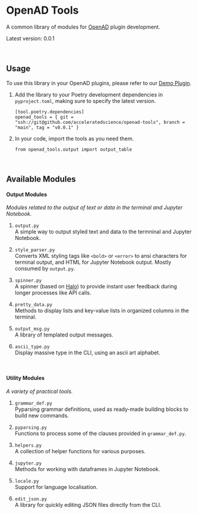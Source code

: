 # OpenAD Tools

A common library of modules for [OpenAD](https://github.com/acceleratedscience/open-ad-toolkit) plugin development.

<!-- When updating version, please also update below under ### Usage -->
Latest version: 0.0.1

<br>

## Usage

To use this library in your OpenAD plugins, please refer to our [Demo Plugin](https://github.com/acceleratedscience/openad-plugin-demo).

1.  Add the library to your Poetry development dependencies in `pyproject.toml`, making sure to specify the latest version.
    <!-- Make sure to update version here -->

        [tool.poetry.dependencies]
        openad_tools = { git = "ssh://git@github.com/acceleratedscience/openad-tools", branch = "main", tag = "v0.0.1" }

1.  In your code, import the tools as you need them.

        from openad_tools.output import output_table

<br>

## Available Modules

#### Output Modules

*Modules related to the output of text or data in the terminal and Jupyter Notebook.*

1.  `output.py`<br>
    A simple way to output styled text and data to the termninal and Jupyter Notebook.

2.  `style_parser.py`<br>
    Converts XML styling tags like `<bold>` or `<error>` to ansi characters for terminal output, and HTML for Jupyter Notebook output. Mostly consumed by `output.py`.

3.  `spinner.py`<br>
    A spinner (based on [Halo](https://pypi.org/project/halo)) to provide instant user feedback during longer processes like API calls.

4.  `pretty_data.py`<br>
    Methods to display lists and key-value lists in organized columns in the terminal.

5.  `output_msg.py`<br>
    A library of templated output messages.

6.  `ascii_type.py`<br>
    Display massive type in the CLI, using an ascii art alphabet.

<br>

#### Utility Modules

*A variety of practical tools.*

1.  `grammar_def.py`<br>
    Pyparsing grammar definitions, used as ready-made building blocks to build new commands.

2.  `pyparsing.py`<br>
    Functions to process some of the clauses provided in `grammar_def.py`.

3.  `helpers.py`<br>
    A collection of helper functions for various purposes.

4.  `jupyter.py`<br>
    Methods for working with dataframes in Jupyter Notebook.

5.  `locale.py`<br>
    Support for language localisation.

6.  `edit_json.py`<br>
    A library for quickly editing JSON files directly from the CLI.


<!--

For maintainers
---------------

Whenever doing changes, please add a new tag with the next version number,
then update this README with the latest version number.

# Adding a tag
git tag -a v1.0.0 -m "Release version 1.0.0"
git push origin v1.0.0

# Removing a tag locally
git tag -d v1.0.0

# Removing a tag remotely
git push origin --delete tag v1.0.0


-->